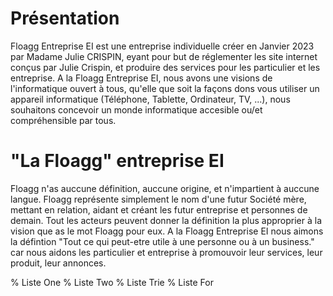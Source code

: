 # Présentation
Floagg Entreprise EI est une entreprise individuelle créer en Janvier 2023 par Madame Julie CRISPIN, eyant pour but de réglementer les site internet conçus par Julie Crispin, et produire des services pour les particulier et les entreprise.
A la Floagg Entreprise EI, nous avons une visions de l'informatique ouvert à tous, qu'elle que soit la façons dons vous utiliser un appareil informatique (Téléphone, Tablette, Ordinateur, TV, ...), nous souhaitons concevoir un monde informatique accesible ou/et compréhensible par tous.
# "La Floagg" entreprise EI
Floagg n'as auccune définition, auccune origine, et n'impartient à auccune langue. Floagg représente simplement le nom d'une futur Société mère, mettant en relation, aidant et créant les futur entreprise et personnes de demain. Tout les acteurs peuvent donner la définition la plus approprier à la vision que as le mot Floagg pour eux.
A la Floagg Entreprise EI nous aimons la défintion "Tout ce qui peut-etre utile à une personne ou à un business." car nous aidons les particulier et entreprise à promouvoir leur services, leur produit, leur annonces.

% Liste One
% Liste Two
% Liste Trie
% Liste For
